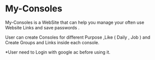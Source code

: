 # My-Consoles
My-Consoles is a WebSite that can help you manage your often use Website Links and save passwords .

User can create Consoles for different Purpose ,Like ( Daily , Job ) and Create Groups and Links inside each console.

*User need to Login with google ac before using it.
